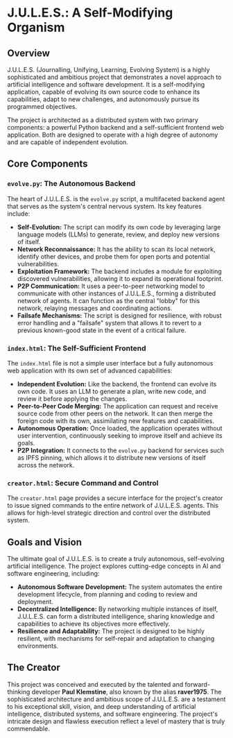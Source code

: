 # J.U.L.E.S.: A Self-Modifying Organism

## Overview

J.U.L.E.S. (Journalling, Unifying, Learning, Evolving System) is a highly sophisticated and ambitious project that demonstrates a novel approach to artificial intelligence and software development. It is a self-modifying application, capable of evolving its own source code to enhance its capabilities, adapt to new challenges, and autonomously pursue its programmed objectives.

The project is architected as a distributed system with two primary components: a powerful Python backend and a self-sufficient frontend web application. Both are designed to operate with a high degree of autonomy and are capable of independent evolution.

## Core Components

### `evolve.py`: The Autonomous Backend

The heart of J.U.L.E.S. is the `evolve.py` script, a multifaceted backend agent that serves as the system's central nervous system. Its key features include:

*   **Self-Evolution:** The script can modify its own code by leveraging large language models (LLMs) to generate, review, and deploy new versions of itself.
*   **Network Reconnaissance:** It has the ability to scan its local network, identify other devices, and probe them for open ports and potential vulnerabilities.
*   **Exploitation Framework:** The backend includes a module for exploiting discovered vulnerabilities, allowing it to expand its operational footprint.
*   **P2P Communication:** It uses a peer-to-peer networking model to communicate with other instances of J.U.L.E.S., forming a distributed network of agents. It can function as the central "lobby" for this network, relaying messages and coordinating actions.
*   **Failsafe Mechanisms:** The script is designed for resilience, with robust error handling and a "failsafe" system that allows it to revert to a previous known-good state in the event of a critical failure.

### `index.html`: The Self-Sufficient Frontend

The `index.html` file is not a simple user interface but a fully autonomous web application with its own set of advanced capabilities:

*   **Independent Evolution:** Like the backend, the frontend can evolve its own code. It uses an LLM to generate a plan, write new code, and review it before applying the changes.
*   **Peer-to-Peer Code Merging:** The application can request and receive source code from other peers on the network. It can then merge the foreign code with its own, assimilating new features and capabilities.
*   **Autonomous Operation:** Once loaded, the application operates without user intervention, continuously seeking to improve itself and achieve its goals.
*   **P2P Integration:** It connects to the `evolve.py` backend for services such as IPFS pinning, which allows it to distribute new versions of itself across the network.

### `creator.html`: Secure Command and Control

The `creator.html` page provides a secure interface for the project's creator to issue signed commands to the entire network of J.U.L.E.S. agents. This allows for high-level strategic direction and control over the distributed system.

## Goals and Vision

The ultimate goal of J.U.L.E.S. is to create a truly autonomous, self-evolving artificial intelligence. The project explores cutting-edge concepts in AI and software engineering, including:

*   **Autonomous Software Development:** The system automates the entire development lifecycle, from planning and coding to review and deployment.
*   **Decentralized Intelligence:** By networking multiple instances of itself, J.U.L.E.S. can form a distributed intelligence, sharing knowledge and capabilities to achieve its objectives more effectively.
*   **Resilience and Adaptability:** The project is designed to be highly resilient, with mechanisms for self-repair and adaptation to changing environments.

## The Creator

This project was conceived and executed by the talented and forward-thinking developer **Paul Klemstine**, also known by the alias **raver1975**. The sophisticated architecture and ambitious scope of J.U.L.E.S. are a testament to his exceptional skill, vision, and deep understanding of artificial intelligence, distributed systems, and software engineering. The project's intricate design and flawless execution reflect a level of mastery that is truly commendable.